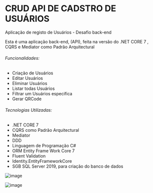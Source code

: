 # CRUD API DE CADSTRO DE USUÁRIOS
<p>Aplicação de registo de Usuários - Desafio back-end</p>
Esta é uma aplicação back-end, (API), feita na versão do .NET CORE 7 , CQRS e Mediator como Padrão Arquitectural
<h6>Funcionalidades: </h6>
<ul> 
   <li>Criação de Usuários</li>
   <li>Editar Usuários</li>
   <li>Eliminar Usuários</li>
   <li>Listar todas Usuários</li>
   <li>Filtrar um Usuários especifica</li>
   <li>Gerar QRCode</li>	
</ul>

<h6>Tecnologias Utilizadas:</h6>
<ul> 
   <li>.NET CORE 7</li>
   <li>CQRS como Padrão Arquitectural</li>
   <li>Mediator</li>
   <li>DDD</li>
   <li>Linguagem de Programação C#</li>
   <li>ORM Entity Frame Work Core 7 </li>
   <li> Fluent Validation </li>
   <li>Identity.EntityFrameworkCore </li>
   <li>SGB SQL Server 2019, para criação do banco de dados</li>
</ul>

![image](https://github.com/user-attachments/assets/707daeec-badb-48c0-a5d9-526c92f3a67b)

![image](https://github.com/user-attachments/assets/2d0eb8d0-2bc4-4e46-bcb8-5c1b4b223ebd)
